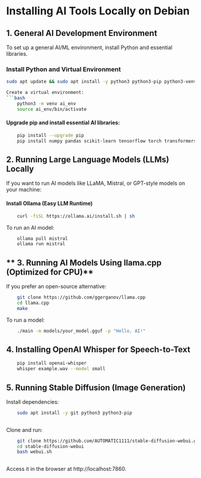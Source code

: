 # Installing AI Tools Locally on Debian

## **1. General AI Development Environment**
To set up a general AI/ML environment, install Python and essential libraries.

### **Install Python and Virtual Environment**
```bash
sudo apt update && sudo apt install -y python3 python3-pip python3-venv

Create a virtual environment:
```bash
    python3 -m venv ai_env
    source ai_env/bin/activate

```

#### Upgrade pip and install essential AI libraries:
```bash
    pip install --upgrade pip
    pip install numpy pandas scikit-learn tensorflow torch transformers opencv-python matplotlib jupyter

```

## **2. Running Large Language Models (LLMs) Locally**
If you want to run AI models like LLaMA, Mistral, or GPT-style models on your machine:
#### Install Ollama (Easy LLM Runtime)
```bash
    curl -fsSL https://ollama.ai/install.sh | sh

```

To run an AI model:
```bash
    ollama pull mistral
    ollama run mistral
```

## ** 3. Running AI Models Using llama.cpp (Optimized for CPU)**

If you prefer an open-source alternative:

```bash
    git clone https://github.com/ggerganov/llama.cpp
    cd llama.cpp
    make
```

To run a model:
```bash
    ./main -m models/your_model.gguf -p "Hello, AI!"
```

## **4. Installing OpenAI Whisper for Speech-to-Text**
```bash
    pip install openai-whisper
    whisper example.wav --model small
```

## **5. Running Stable Diffusion (Image Generation)**
Install dependencies:

```bash
    sudo apt install -y git python3 python3-pip
    
```

Clone and run:

```bash
    git clone https://github.com/AUTOMATIC1111/stable-diffusion-webui.git
    cd stable-diffusion-webui
    bash webui.sh
    
```

Access it in the browser at http://localhost:7860.